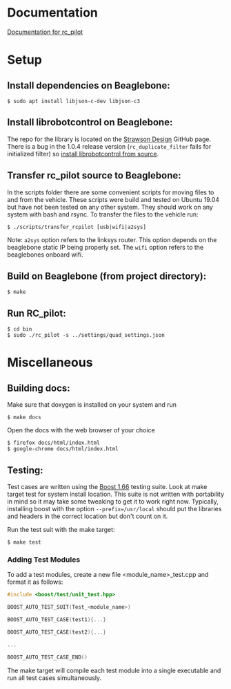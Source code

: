 # Documentation
[Documentation for rc_pilot](http://www-personal.umich.edu/~ghaggin/rc_pilot/)

# Setup
## Install dependencies on Beaglebone:

```shell
$ sudo apt install libjson-c-dev libjson-c3
```

## Install librobotcontrol on Beaglebone:

The repo for the library is located on the [Strawson Design](https://github.com/StrawsonDesign/librobotcontrol) GitHub page. There is a bug in the 1.0.4 release version (```rc_duplicate_filter``` fails for initialized filter) so [install librobotcontrol from source](http://strawsondesign.com/docs/librobotcontrol/installation.html).


## Transfer rc_pilot source to Beaglebone:
In the scripts folder there are some convenient scripts for moving files to and from the vehicle.  These scripts were build and tested on Ubuntu 19.04 but have not been tested on any other system.  They should work on any system with bash and rsync.  To transfer the files to the vehicle run:

```shell
$ ./scripts/transfer_rcpilot [usb|wifi|a2sys]
```

Note: ```a2sys``` option refers to the linksys router.  This option depends on the beaglebone static IP being properly set.  The ```wifi``` option refers to the beaglebones onboard wifi.

## Build on Beaglebone (from project directory):

```shell
$ make
```

## Run RC_pilot:

```shell
$ cd bin
$ sudo ./rc_pilot -s ../settings/quad_settings.json
```

# Miscellaneous
## Building docs:

Make sure that doxygen is installed on your system and run

``` shell
$ make docs
```

Open the docs with the web browser of your choice

```shell
$ firefox docs/html/index.html
$ google-chrome docs/html/index.html
```

## Testing:
Test cases are written using the [Boost 1.66](https://www.boost.org/users/history/version_1_66_0.html) testing suite.  Look at make target test for system install location.  This suite is not written with portability in mind so it may take some tweaking to get it to work right now.  Typically, installing boost with the option ```--prefix=/usr/local``` should put the libraries and headers in the correct location but don't count on it.

Run the test suit with the make target:
```shell
$ make test
```

### Adding Test Modules

To add a test modules, create a new file <module_name>_test.cpp and format it as follows:

```c++
#include <boost/test/unit_test.hpp>

BOOST_AUTO_TEST_SUIT(Test_<module_name>)

BOOST_AUTO_TEST_CASE(test1){...}

BOOST_AUTO_TEST_CASE(test2){...}

...

BOOST_AUTO_TEST_CASE_END()
```

The make target will compile each test module into a single executable and run all test cases simultaneously.


